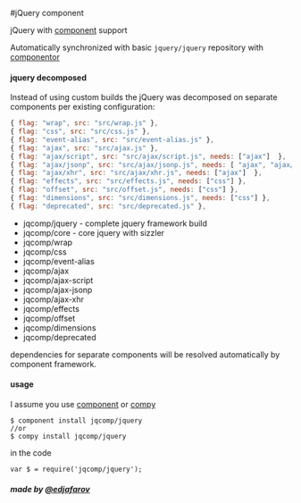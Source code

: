 #jQuery component

jQuery with [component](https://github.com/component/component) support

Automatically synchronized with basic `jquery/jquery` repository with [componentor](http://github.com/edjafarov/componentor)

#### jquery decomposed
Instead of using custom builds the jQuery was decomposed on separate components per existing configuration:
```javascript
{ flag: "wrap", src: "src/wrap.js" },
{ flag: "css", src: "src/css.js" },
{ flag: "event-alias", src: "src/event-alias.js" },
{ flag: "ajax", src: "src/ajax.js" },
{ flag: "ajax/script", src: "src/ajax/script.js", needs: ["ajax"]  },
{ flag: "ajax/jsonp", src: "src/ajax/jsonp.js", needs: [ "ajax", "ajax/script" ]  },
{ flag: "ajax/xhr", src: "src/ajax/xhr.js", needs: ["ajax"]  },
{ flag: "effects", src: "src/effects.js", needs: ["css"] },
{ flag: "offset", src: "src/offset.js", needs: ["css"] },
{ flag: "dimensions", src: "src/dimensions.js", needs: ["css"] },
{ flag: "deprecated", src: "src/deprecated.js" },

```
* jqcomp/jquery - complete jquery framework build
* jqcomp/core - core jquery with sizzler
* jqcomp/wrap
* jqcomp/css
* jqcomp/event-alias
* jqcomp/ajax
* jqcomp/ajax-script
* jqcomp/ajax-jsonp
* jqcomp/ajax-xhr
* jqcomp/effects
* jqcomp/offset
* jqcomp/dimensions
* jqcomp/deprecated

dependencies for separate components will be resolved automatically by component  framework.

#### usage

I assume you use [component](https://github.com/component/component) or [compy](https://github.com/edjafarov/compy)

```
$ component install jqcomp/jquery
//or
$ compy install jqcomp/jquery
```
in the code
```
var $ = require('jqcomp/jquery');
```

##### made by [@edjafarov](https://twitter.com/edjafarov)
